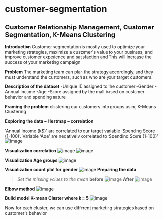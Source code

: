 # customer-segmentation
## Customer Relationship Management, Customer Segmentation, K-Means Clustering 


**Introduction**
Customer segmentation is mostly used to optimize your marketing strategies, maximize a customer's value to your business, and improve customer experience and satisfaction and This will increase the success of your marketing campaign


**Problem**
The marketing team can plan the strategy accordingly, and they must understand the customers, such as who are your target customers.


**Description of the dataset**
-Unique ID assigned to the customer
-Gender
-Annual income
-Age
-Score assigned by the mall based on customer behavior and spending nature

**Framing the problem**
clustering our customers into groups using  K-Means Clustering 


**Exploring the data – Heatmap – correlation**

'Annual Income (k$)' are correlated to our target variable ‘Spending Score (1-100)’. 
Variable ‘Age' are negatively correlated to ‘Spending Score (1-100)’
![image](https://user-images.githubusercontent.com/69022024/164135066-2dcda08d-8e1e-44b3-a6a0-e71a98f6f4ff.png)

**Visualization correlation**
![image](https://user-images.githubusercontent.com/69022024/164135154-bd5b1c15-13b9-4f46-81dc-735a8400913a.png)
![image](https://user-images.githubusercontent.com/69022024/164135177-df71a811-efff-4114-9213-a319ba3a4a1d.png)

**Visualization Age groups**
![image](https://user-images.githubusercontent.com/69022024/164135251-f0499f1f-b5da-4621-9950-ccb7599aa47e.png)

**Visualization count plot for gender**
![image](https://user-images.githubusercontent.com/69022024/164135360-f5fa1b0d-bcb9-476a-8274-333e44c46f20.png)
**Preparing the data**
> *Set the missing values to the mean*
**before**
![image](https://user-images.githubusercontent.com/69022024/164135431-1da5c55f-b770-4c1a-b0de-d08e508b7585.png)
**After**
![image](https://user-images.githubusercontent.com/69022024/164135462-d8e6d16b-029c-49d8-b914-19a939a75a54.png)

**Elbow method**
![image](https://user-images.githubusercontent.com/69022024/164135525-063a0d48-9f09-425f-b53a-6163ebc28055.png)

**Bulid model K-mean Cluster where k = 5**
![image](https://user-images.githubusercontent.com/69022024/164135622-a1aa51f8-84ce-4755-a4b2-0db9569624f9.png)


Now for each cluster, we can use different marketing strategies based on customer's behavior










